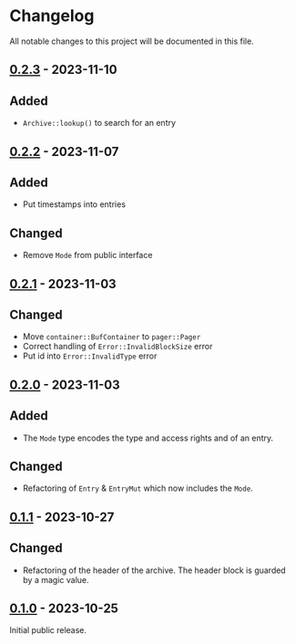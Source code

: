 # Changelog

All notable changes to this project will be documented in this file.

## [0.2.3] - 2023-11-10

## Added

- `Archive::lookup()` to search for an entry

## [0.2.2] - 2023-11-07

## Added

- Put timestamps into entries

## Changed

- Remove `Mode` from public interface

## [0.2.1] - 2023-11-03

## Changed

- Move `container::BufContainer` to `pager::Pager`
- Correct handling of `Error::InvalidBlockSize` error
- Put id into `Error::InvalidType` error

## [0.2.0] - 2023-11-03

## Added

- The `Mode` type encodes the type and access rights and of an entry.

## Changed

- Refactoring of `Entry` & `EntryMut` which now includes the `Mode`.

## [0.1.1] - 2023-10-27

## Changed

- Refactoring of the header of the archive. The header block is guarded by a
  magic value.

## [0.1.0] - 2023-10-25

Initial public release.

[0.1.0]: https://github.com/drobin/nuts-archive/tree/v0.1.0
[0.1.1]: https://github.com/drobin/nuts-archive/tree/v0.1.1
[0.2.0]: https://github.com/drobin/nuts-archive/tree/v0.2.0
[0.2.1]: https://github.com/drobin/nuts-archive/tree/v0.2.1
[0.2.2]: https://github.com/drobin/nuts-archive/tree/v0.2.2
[0.2.3]: https://github.com/drobin/nuts-archive/tree/v0.2.3
